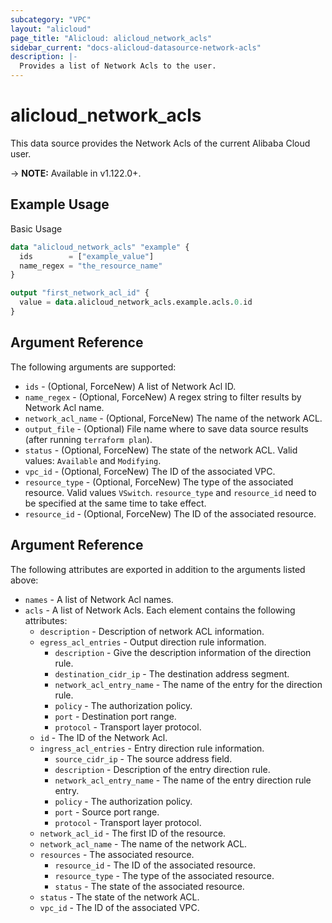 ```yaml
---
subcategory: "VPC"
layout: "alicloud"
page_title: "Alicloud: alicloud_network_acls"
sidebar_current: "docs-alicloud-datasource-network-acls"
description: |-
  Provides a list of Network Acls to the user.
---
```


# alicloud\_network\_acls

This data source provides the Network Acls of the current Alibaba Cloud user.

-> **NOTE:** Available in v1.122.0+.

## Example Usage

Basic Usage

```terraform
data "alicloud_network_acls" "example" {
  ids        = ["example_value"]
  name_regex = "the_resource_name"
}

output "first_network_acl_id" {
  value = data.alicloud_network_acls.example.acls.0.id
}
```

## Argument Reference

The following arguments are supported:

* `ids` - (Optional, ForceNew) A list of Network Acl ID.
* `name_regex` - (Optional, ForceNew) A regex string to filter results by Network Acl name.
* `network_acl_name` - (Optional, ForceNew) The name of the network ACL.
* `output_file` - (Optional) File name where to save data source results (after running `terraform plan`).
* `status` - (Optional, ForceNew) The state of the network ACL. Valid values: `Available` and `Modifying`.
* `vpc_id` - (Optional, ForceNew) The ID of the associated VPC.
* `resource_type` - (Optional, ForceNew) The type of the associated resource. Valid values `VSwitch`. `resource_type` and `resource_id` need to be specified at the same time to take effect.
* `resource_id` - (Optional, ForceNew) The ID of the associated resource.

## Argument Reference

The following attributes are exported in addition to the arguments listed above:

* `names` - A list of Network Acl names.
* `acls` - A list of Network Acls. Each element contains the following attributes:
	* `description` - Description of network ACL information.
	* `egress_acl_entries` - Output direction rule information.
		* `description` - Give the description information of the direction rule.
		* `destination_cidr_ip` - The destination address segment.
		* `network_acl_entry_name` - The name of the entry for the direction rule.
		* `policy` - The  authorization policy.
		* `port` - Destination port range.
		* `protocol` - Transport  layer protocol.
	* `id` - The ID of the Network Acl.
	* `ingress_acl_entries` - Entry direction rule information.
		* `source_cidr_ip` - The source address field.
		* `description` - Description of the entry direction rule.
		* `network_acl_entry_name` - The name of the entry direction rule entry.
		* `policy` - The authorization policy.
		* `port` - Source port range.
		* `protocol` - Transport layer protocol.
	* `network_acl_id` - The first ID of the resource.
	* `network_acl_name` - The name of the network ACL.
	* `resources` - The associated resource.
		* `resource_id` - The ID of the associated resource.
		* `resource_type` - The type of the associated resource.
		* `status` - The state of the associated resource.
	* `status` - The state of the network ACL.
	* `vpc_id` - The ID of the associated VPC.
